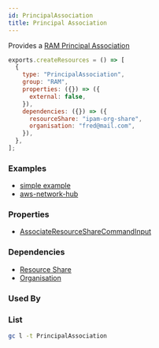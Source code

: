 ```yaml
---
id: PrincipalAssociation
title: Principal Association
---
```


Provides a [RAM Principal Association](https://console.aws.amazon.com/ram/home?#Home:)

```js
exports.createResources = () => [
  {
    type: "PrincipalAssociation",
    group: "RAM",
    properties: ({}) => ({
      external: false,
    }),
    dependencies: ({}) => ({
      resourceShare: "ipam-org-share",
      organisation: "fred@mail.com",
    }),
  },
];
```

### Examples

- [simple example](https://github.com/grucloud/grucloud/tree/main/examples/aws/RAM/resource-share)
- [aws-network-hub](https://github.com/grucloud/grucloud/tree/main/examples/aws/aws-samples/aws-network-hub-for-terraform)

### Properties

- [AssociateResourceShareCommandInput](https://docs.aws.amazon.com/AWSJavaScriptSDK/v3/latest/clients/client-ram/interfaces/associateresourcesharecommandinput.html)

### Dependencies

- [Resource Share](./ResourceShare.md)
- [Organisation](../Organisations/Organisation.md)

### Used By

### List

```sh
gc l -t PrincipalAssociation
```

```txt

```
